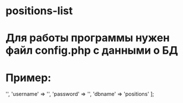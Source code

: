 # positions-list

# Для работы программы нужен файл config.php с данными о БД
# Пример:

<?php
return [
    'hostname' => '',
    'username' => '',
    'password' => '',
    'dbname' => 'positions'
];
